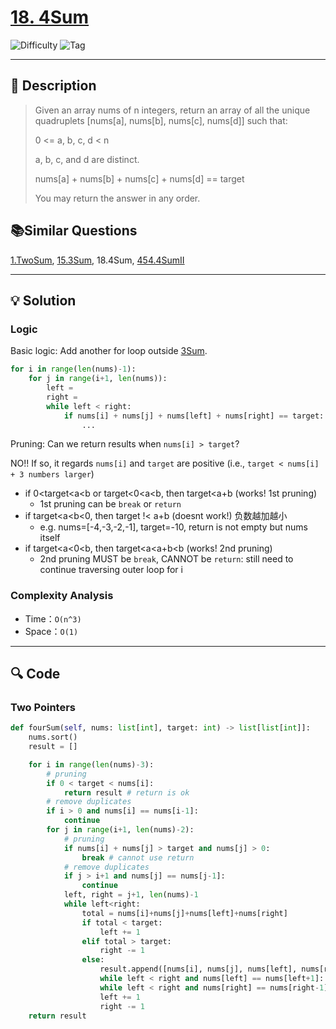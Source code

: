 # [18. 4Sum](https://leetcode.com/problems/4sum/description/)


![Difficulty](https://img.shields.io/badge/Difficulty-Medium-orange)
![Tag](https://img.shields.io/badge/Tag-Hash%20Table-lightgrey)


---

## 📝 Description

> Given an array nums of n integers, return an array of all the unique quadruplets [nums[a], nums[b], nums[c], nums[d]] such that:
>
> 0 <= a, b, c, d < n
>
> a, b, c, and d are distinct.
>
> nums[a] + nums[b] + nums[c] + nums[d] == target
>
> You may return the answer in any order.


## 📚Similar Questions
[1.TwoSum](1.TwoSum.md), [15.3Sum](15.3Sum.md), 18.4Sum, [454.4SumII](454.4SumII.md)

---

## 💡 Solution

### Logic 

Basic logic:
Add another for loop outside [3Sum](./15.3Sum.md).

```python
for i in range(len(nums)-1):
    for j in range(i+1, len(nums)):
        left = 
        right = 
        while left < right:
            if nums[i] + nums[j] + nums[left] + nums[right] == target:
                ...
```

Pruning:
Can we return results when `nums[i] > target`?
   
NO!! If so, it regards `nums[i]` and `target` are positive (i.e., `target < nums[i] + 3 numbers larger`)
- if 0<target<a<b or target<0<a<b, then target<a+b (works! 1st pruning) 
  - 1st pruning can be `break` or `return`
- if target<a<b<0, then target !< a+b (doesnt work!) 负数越加越小 
  - e.g. nums=[-4,-3,-2,-1], target=-10, return is not empty but nums itself
- if target<a<0<b, then target<a<a+b<b (works! 2nd pruning)
  - 2nd pruning MUST be `break`, CANNOT be `return`: still need to continue traversing outer loop for i


### Complexity Analysis

- Time：`O(n^3)`
- Space：`O(1)`

---
## 🔍 Code
### Two Pointers
```python
def fourSum(self, nums: list[int], target: int) -> list[list[int]]:
    nums.sort()
    result = []

    for i in range(len(nums)-3):
        # pruning
        if 0 < target < nums[i]:
            return result # return is ok
        # remove duplicates
        if i > 0 and nums[i] == nums[i-1]:
            continue
        for j in range(i+1, len(nums)-2):
            # pruning
            if nums[i] + nums[j] > target and nums[j] > 0:
                break # cannot use return
            # remove duplicates
            if j > i+1 and nums[j] == nums[j-1]:
                continue
            left, right = j+1, len(nums)-1
            while left<right:
                total = nums[i]+nums[j]+nums[left]+nums[right]
                if total < target:
                    left += 1
                elif total > target:
                    right -= 1
                else:
                    result.append([nums[i], nums[j], nums[left], nums[right]])
                    while left < right and nums[left] == nums[left+1]: left += 1
                    while left < right and nums[right] == nums[right-1]: right -= 1
                    left += 1
                    right -= 1
    return result
```
